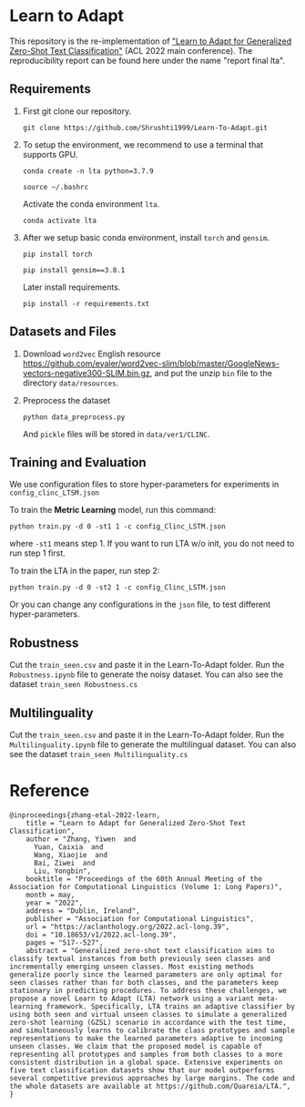 # Learn to Adapt 

This repository is the re-implementation of ["Learn to Adapt for Generalized Zero-Shot Text Classification"](https://aclanthology.org/2022.acl-long.39.pdf) (ACL 2022 main conference). The reproducibility report can be found here under the name "report final lta".


## Requirements
1. First git clone  our repository.

   ```shell
   git clone https://github.com/Shrushti1999/Learn-To-Adapt.git
   ```

2. To setup the environment, we recommend to use a terminal that supports GPU.

   ```shell
   conda create -n lta python=3.7.9
   ```
   ```shell
   source ~/.bashrc
   ```
   Activate the conda environment `lta`.

   ```shell
   conda activate lta
   ```

3. After we setup basic conda environment, install `torch` and `gensim`.
   ```shell
   pip install torch
   ```
   ```shell
   pip install gensim==3.8.1
   ```
   Later install requirements.

   ```shell
   pip install -r requirements.txt
   ```

## Datasets and Files

1. Download `word2vec` English resource https://github.com/eyaler/word2vec-slim/blob/master/GoogleNews-vectors-negative300-SLIM.bin.gz, 
and put the unzip `bin` file to the directory `data/resources`.

2. Preprocess the dataset
   
   ```shell
   python data_preprocess.py
   ```

   And `pickle` files will be stored in `data/ver1/CLINC`. 

## Training and Evaluation

We use configuration files to store hyper-parameters for experiments in `config_clinc_LTSM.json`

To train the **Metric Learning** model, run this command:

```shell
python train.py -d 0 -st1 1 -c config_Clinc_LSTM.json
```

where `-st1` means step 1. If you want to run LTA w/o init, you do not need to run step 1 first. 


To train the LTA in the paper, run step 2:

```shell
python train.py -d 0 -st2 1 -c config_Clinc_LSTM.json
```

Or you can change any configurations in the `json` file, to test different hyper-parameters.

## Robustness

Cut the ```train_seen.csv``` and paste it in the Learn-To-Adapt folder. Run the ```Robustness.ipynb``` file to generate the noisy dataset. You can also see the dataset ```train_seen Robustness.cs ```

## Multilinguality

Cut the ```train_seen.csv``` and paste it in the Learn-To-Adapt folder. Run the ```Multilinguality.ipynb``` file to generate the multilingual dataset. You can also see the dataset ```train_seen Multilinguality.cs ```
 
# Reference
```
@inproceedings{zhang-etal-2022-learn,
    title = "Learn to Adapt for Generalized Zero-Shot Text Classification",
    author = "Zhang, Yiwen  and
      Yuan, Caixia  and
      Wang, Xiaojie  and
      Bai, Ziwei  and
      Liu, Yongbin",
    booktitle = "Proceedings of the 60th Annual Meeting of the Association for Computational Linguistics (Volume 1: Long Papers)",
    month = may,
    year = "2022",
    address = "Dublin, Ireland",
    publisher = "Association for Computational Linguistics",
    url = "https://aclanthology.org/2022.acl-long.39",
    doi = "10.18653/v1/2022.acl-long.39",
    pages = "517--527",
    abstract = "Generalized zero-shot text classification aims to classify textual instances from both previously seen classes and incrementally emerging unseen classes. Most existing methods generalize poorly since the learned parameters are only optimal for seen classes rather than for both classes, and the parameters keep stationary in predicting procedures. To address these challenges, we propose a novel Learn to Adapt (LTA) network using a variant meta-learning framework. Specifically, LTA trains an adaptive classifier by using both seen and virtual unseen classes to simulate a generalized zero-shot learning (GZSL) scenario in accordance with the test time, and simultaneously learns to calibrate the class prototypes and sample representations to make the learned parameters adaptive to incoming unseen classes. We claim that the proposed model is capable of representing all prototypes and samples from both classes to a more consistent distribution in a global space. Extensive experiments on five text classification datasets show that our model outperforms several competitive previous approaches by large margins. The code and the whole datasets are available at https://github.com/Quareia/LTA.",
}
```

